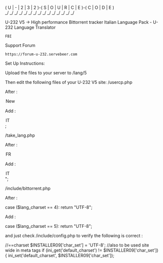  ( U | - | 2 | 3 | 2 )-( S | O | U | R | C | E )-( C | O | D | E )  
  \_/ \_/ \_/ \_/ \_/   \_/ \_/ \_/ \_/ \_/ \_/   \_/ \_/ \_/ \_/   

U-232 V5 -> High performance Bittorrent tracker
Italian Language Pack - U-232
Language Translator

    FBI

Support Forum

    https://forum-u-232.servebeer.com

Set Up Instructions:

Upload the files to your server to /lang/5

Then edit the following files of your U-232 V5 site:
/usercp.php

After :

<option value='4'" . ($CURUSER['language'] == '4' ? " selected='selected'" : "") . ">New</option>

Add :

<option value='5'" . ($CURUSER['language'] == '5' ? " selected='selected'" : "") . ">IT</option>;

/take_lang.php

After :

<option value='4'" . ($CURUSER['language'] == '4' ? " selected='selected'" : "") . ">FR</option>

Add :

<option value='5'" . ($CURUSER['language'] == '5' ? " selected='selected'" : "") . ">IT</option>";

/include/bittorrent.php

After :

case ($lang_charset == 4):
        return "UTF-8";

Add :

case ($lang_charset == 5):
        return "UTF-8";

and just check /include/config.php to verify the following is correct :

//==charset
$INSTALLER09['char_set'] = 'UTF-8'; //also to be used site wide in meta tags
if (ini_get('default_charset') != $INSTALLER09['char_set']) {
    ini_set('default_charset', $INSTALLER09['char_set']);
